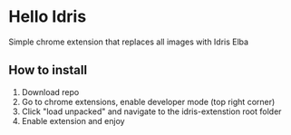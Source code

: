 # Hello Idris

Simple chrome extension that replaces all images with Idris Elba

## How to install
1. Download repo
2. Go to chrome extensions, enable developer mode (top right corner)
3. Click "load unpacked" and navigate to the idris-extenstion root folder
4. Enable extension and enjoy 